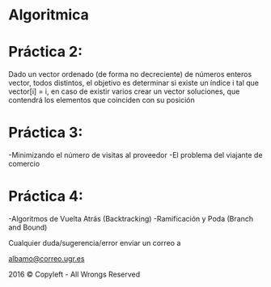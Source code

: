 # Algoritmica

# Práctica 2: 
Dado un vector ordenado (de forma no decreciente) de números enteros vector, todos distintos, el
objetivo es determinar si existe un índice i tal que vector[i] = i, en caso de existir varios crear un
vector soluciones, que contendrá los elementos que coinciden con su posición

# Práctica 3:
  -Minimizando el número de visitas al proveedor
  -El problema del viajante de comercio
# Práctica 4:
  -Algoritmos de Vuelta Atrás (Backtracking)
  -Ramificación y Poda (Branch and Bound)

Cualquier duda/sugerencia/error enviar un correo a

 albamo@correo.ugr.es

2016 © Copyleft - All Wrongs Reserved
